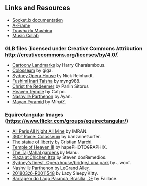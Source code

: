 ## Links and Resources
- [Socket.io documentation](https://socket.io/docs/v4/)
- [A-Frame](https://aframe.io/)
- [Teachable Machine](https://teachablemachine.withgoogle.com/)
- [Music Collab](https://glitch.com/edit/#!/music-collab)

### GLB files (licensed under Creative Commons Attribution http://creativecommons.org/licenses/by/4.0/)
- [Cartoony Landmarks](https://skfb.ly/ozJoH) by Harry Charalambous.
- [Colosseum](https://skfb.ly/osBJZ) by giga.
- [Sydney Opera House](https://skfb.ly/6RBrv) by Nick Reinhardt.
- [Fushimi Inari Taisha](https://skfb.ly/6X8zP) by myng988.
- [Christ the Redeemer](https://skfb.ly/oNxTM) by Parlin Sitorus.
- [Heaven Temple](https://skfb.ly/6Vqt6) by Catipo.
- [Nashville Parthenon](https://skfb.ly/o7NM9) by Ayan.
- [Mayan Pyramid](https://skfb.ly/opsLB) by MihaiZ.

### Equirectangular Images (https://www.flickr.com/groups/equirectangular/)
- [All Paris All Night All Mine](https://www.flickr.com/photos/imrananwar/49914382511/in/photolist-5gZXEX-6pJGCK-6pydnq-4Xj5Xy-2bkRsfo-7CZtny-YWTq5F-2j3LfVV-6WXMyG-2iHYNau-2h24Awx-2dKGdYt-BLbt6J-Gj578-sBibV-8t1vHD-QmhnGA-29h7naV-2k9oqsB-EbmqeR-u5jNZ-D5xAL5-t6oYZ-6UDodW-7Lua4Y-6TJGWi-F9z39-78w4Jj-7kp55q-6YoNYk-7LjkuF-5wFE6u-sPZ5Z-7544tt-6pThiQ-7mY7ur-EPKDv-ECt5T-CEvaJ-sCquh-6VgEZB-ErmRG-EtwDd-7nq9u6-7nqciP-6Aa1Wi-6ELpkU-4W1oZC-73P6yM-4SApop) by IMRAN.
- [360° Rome: Colosseum](https://www.flickr.com/photos/banzainetsurfer/39493136580/in/photolist-21AWLoo-225U4aN-GH3CZQ-24yyGUM-23aSDzW-GgyfS8-GgzbKD-25RZu3m-6WquK7-75MWVb-74aubJ-7fQ9ea-4PXd9Z-79MQ36-7iA2nX-25VM9MM-24CDuNo-6UNGhG-7imtTy-75u2in) by banzainetsurfer.
- [The statue of liberty](https://www.flickr.com/photos/cri_eyes/4180498253/) by Cristian Marchi.
- [Temple of Heaven III](https://www.flickr.com/photos/hapephotographix/46397773771/in/photolist-2dp5st6-2dG1HEK-Rns9Cj-RgS6mj-aaccjg-21ykyjF-p2dK4X-da2czW-ahNii9) by hapePHOTOGRAPHIX.
- [The Taj Mahal gardens](https://www.flickr.com/photos/manuperez/230134823/in/photolist-4ektF5-DcdTyd-mqE8L-8E8tzD-8EdNhS-mkv4M-4fqUzr) by Manυ.
- [Plaza at Chichen Itza](https://www.flickr.com/photos/sdosremedios/83894841/in/photolist-8pZ1M) by Steven dosRemedios.
- [Sydney's finest, Opera house/bridge/Luna park](https://www.flickr.com/photos/woof69/2480021769/in/photolist-4ktUp9-4M9L52-49hkuw) by J.woof.
- [Nashville Parthenon](https://www.flickr.com/photos/9005126@N08/) by LeGrand Alley.
- [20180326-R0011548](https://www.flickr.com/photos/levin808/41522890904/in/photolist-7kq7AJ-2j9BRqz-26geEQ9-2ntePN) by Lazy Sleepy Kitty.
- [Barragem do Lago Paranoá, Brasília, DF](https://www.flickr.com/photos/faillace360/52740686982/in/photolist-2omvNMm-2oBVe7T-2nutNjJ-yR1cfe-t4tNhU-yVn6Kw-wvAnfc-wfaV53-wrecdN-wcvpJC-wh51gd-nTsXmA-wnpVMU-nozsgT-5R8nrK-wo7Wnx-wxcebh-92JmxZ-vTL4Zw-vFcK8Q-94YRM4-w2ZMLi-wnvEUF-wHor7i-cjzu4m-wAPQJd-eMiWSj-Tv45iy-cpWNoq-eRQNDA-ePqmLr-eMiWu7-ePqoR4-vNCbPE-eQbRva-eJa58r-ePqkCK-ePBL5q-eGdW5H-6mPaMa-5geESD-eHnnoW-wY8CPT-53xcG6-5R8oxH-5RcFhj-5giHom-6mcpXx-5giQ6d-5giAeC) by Faillace.